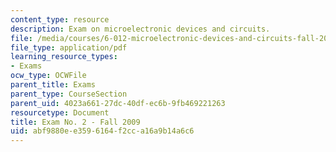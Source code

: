 ```yaml
---
content_type: resource
description: Exam on microelectronic devices and circuits.
file: /media/courses/6-012-microelectronic-devices-and-circuits-fall-2009/abf9880ee3596164f2cca16a9b14a6c6_MIT6_012F09_exam2.pdf
file_type: application/pdf
learning_resource_types:
- Exams
ocw_type: OCWFile
parent_title: Exams
parent_type: CourseSection
parent_uid: 4023a661-27dc-40df-ec6b-9fb469221263
resourcetype: Document
title: Exam No. 2 - Fall 2009
uid: abf9880e-e359-6164-f2cc-a16a9b14a6c6
---
```

